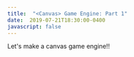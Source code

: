 ```yaml
---
title:  "<Canvas> Game Engine: Part 1"
date:  2019-07-21T18:30:00-0400
javascript: false
---
```


Let's make a canvas game engine!!
